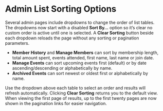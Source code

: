 # Admin List Sorting Options

Several admin pages include dropdowns to change the order of list tables. The dropdowns now start with a disabled **Sort By…** option so it’s clear no custom order is active until one is selected. A **Clear Sorting** button beside each dropdown reloads the page without any sorting or pagination parameters.

- **Member History** and **Manage Members** can sort by membership length, total amount spent, events attended, first name, last name or join date.
- **Manage Events** can sort upcoming events first (default) or by date ascending/descending or alphabetically by name.
- **Archived Events** can sort newest or oldest first or alphabetically by name.

Use the dropdown above each table to select an order and results will refresh automatically. Clicking **Clear Sorting** returns you to the default view. When viewing the first page of results, up to the first twenty pages are now shown in the pagination links for easier navigation.
